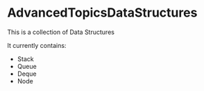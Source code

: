 # AdvancedTopicsDataStructures

This is a collection of Data Structures

It currently contains:
 - Stack
 - Queue
 - Deque
 - Node